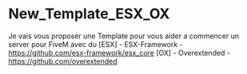 # New_Template_ESX_OX
Je vais vous proposer une Template pour vous aider a commencer un server pour FiveM avec du 
[ESX] - ESX-Framework - https://github.com/esx-framework/esx_core 
[OX]  - Overextended  - https://github.com/overextended

